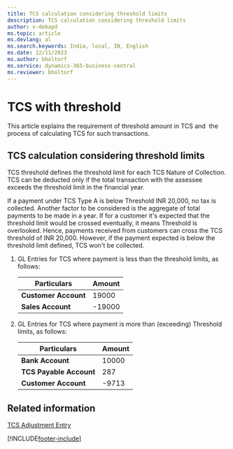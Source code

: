 ```yaml
---
title: TCS calculation considering threshold limits
description: TCS calculation considering threshold limits
author: v-debapd
ms.topic: article
ms.devlang: al
ms.search.keywords: India, local, IN, English
ms.date: 12/11/2023
ms.author: bholtorf
ms.service: dynamics-365-business-central
ms.reviewer: bholtorf
---
```


# TCS with threshold


This article explains the requirement of threshold amount in TCS and  the process of calculating TCS for such transactions.

## TCS calculation considering threshold limits

TCS threshold defines the threshold limit for each TCS Nature of Collection.  TCS can be deducted only if the total transaction with the assessee exceeds the threshold limit in the financial year.

If a payment under TCS Type A is below Threshold INR 20,000, no tax is collected. Another factor to be considered is the aggregate of total payments to be made in a year. If for a customer it's expected that the threshold limit would be crossed eventually, it means Threshold is overlooked. Hence, payments received from customers can cross the TCS threshold of INR 20,000. However, if the payment expected is below the threshold limit defined, TCS won't be collected.

1. GL Entries for TCS where payment is less than the threshold limits, as follows:
    
    |Particulars|Amount|
    |----------------------------------|---------------------------------------|  
    |**Customer Account**|19000|
    |**Sales Account**|-19000|

2. GL Entries for TCS where payment is more than (exceeding) Threshold limits, as follows:

    |Particulars|Amount|
    |----------------------------------|---------------------------------------|  
    |**Bank Account**|10000| 
    |**TCS Payable Account**|287| 
    |**Customer Account**|-9713|









## Related information 
[TCS Adjustment Entry](TCS-Adjustment-Entries.md)





























[!INCLUDE[footer-include](../../includes/footer-banner.md)]
